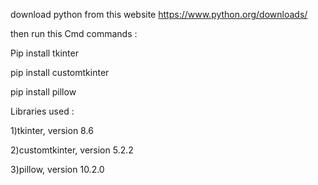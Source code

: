 download python from this website 
https://www.python.org/downloads/ 

then run this Cmd commands :

Pip install tkinter

pip install customtkinter

pip install pillow

Libraries used : 

1)tkinter, version 8.6

2)customtkinter, version 5.2.2

3)pillow, version 10.2.0 
